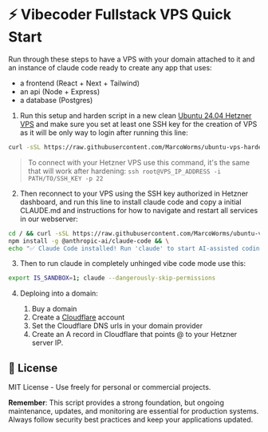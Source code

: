 # ⚡ Vibecoder Fullstack VPS Quick Start

Run through these steps to have a VPS with your domain attached to it and an instance of claude code ready to create any app that uses:

- a frontend (React + Next + Tailwind)
- an api (Node + Express)
- a database (Postgres)

1) Run this setup and harden script in a new clean [Ubuntu 24.04 Hetzner VPS](https://console.hetzner.com/projects) and make sure you set at least one SSH key for the creation of VPS as it will be only way to login after running this line:

```bash
curl -sSL https://raw.githubusercontent.com/MarcoWorms/ubuntu-vps-harden/main/fullstack-harden.sh | sudo bash && sudo reboot
```

> To connect with your Hetzner VPS use this command, it's the same that will work after hardening: `ssh root@VPS_IP_ADDRESS -i PATH/TO/SSH_KEY -p 22`

2) Then reconnect to your VPS using the SSH key authorized in Hetzner dashboard, and run this line to install claude code and copy a initial CLAUDE.md and instructions for how to navigate and restart all services in our webserver:

```bash
cd / && curl -sSL https://raw.githubusercontent.com/MarcoWorms/ubuntu-vps-hardened-fullstack-webserver/main/CLAUDE.md > CLAUDE.md && \
npm install -g @anthropic-ai/claude-code && \
echo "✅ Claude Code installed! Run 'claude' to start AI-assisted coding"
```

3) Then to run claude in completely unhinged vibe code mode use this:

```bash
export IS_SANDBOX=1; claude --dangerously-skip-permissions
```

4) Deploing into a domain:

    1) Buy a domain
    2) Create a [Cloudflare](https://dash.cloudflare.com/) account
    3) Set the Cloudflare DNS urls in your domain provider
    4) Create an A record in Cloudflare that points @ to your Hetzner server IP.

## 📜 License

MIT License - Use freely for personal or commercial projects.

**Remember**: This script provides a strong foundation, but ongoing maintenance, updates, and monitoring are essential for production systems. Always follow security best practices and keep your applications updated.
